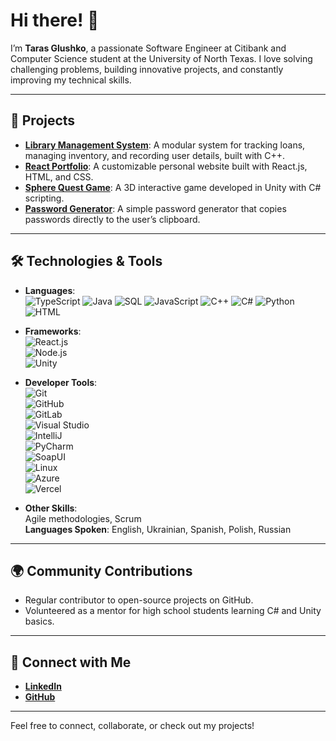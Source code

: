 # Hi there! 👋
I’m **Taras Glushko**, a passionate Software Engineer at Citibank and Computer Science student at the University of North Texas. I love solving challenging problems, building innovative projects, and constantly improving my technical skills.

---

## 🚀 Projects
- [**Library Management System**](https://github.com/Ivan1337-prg/Library-Management-System): A modular system for tracking loans, managing inventory, and recording user details, built with C++.
- [**React Portfolio**](https://github.com/Ivan1337-prg/react-portfolio): A customizable personal website built with React.js, HTML, and CSS.
- [**Sphere Quest Game**](https://github.com/Ivan1337-prg/Sphere-Quest-Interactive-3D-Game-Project): A 3D interactive game developed in Unity with C# scripting.
- [**Password Generator**](https://github.com/Ivan1337-prg/Password-Generator): A simple password generator that copies passwords directly to the user’s clipboard.

---

## 🛠️ Technologies & Tools

- **Languages**:  
  ![TypeScript](https://img.shields.io/badge/-TypeScript-3178C6?logo=typescript&logoColor=white)  ![Java](https://img.shields.io/badge/-Java-007396?logo=java&logoColor=white)  ![SQL](https://img.shields.io/badge/-SQL-4479A1?logo=postgresql&logoColor=white)  ![JavaScript](https://img.shields.io/badge/-JavaScript-F7DF1E?logo=javascript&logoColor=black)  ![C++](https://img.shields.io/badge/-C++-00599C?logo=c%2B%2B&logoColor=white)  ![C#](https://img.shields.io/badge/-C%23-239120?logo=c-sharp&logoColor=white)  ![Python](https://img.shields.io/badge/-Python-3776AB?logo=python&logoColor=white)  ![HTML](https://img.shields.io/badge/-HTML5-E34F26?logo=html5&logoColor=white)

- **Frameworks**:  
  ![React.js](https://img.shields.io/badge/-React.js-61DAFB?logo=react&logoColor=black)  
  ![Node.js](https://img.shields.io/badge/-Node.js-339933?logo=node.js&logoColor=white)  
  ![Unity](https://img.shields.io/badge/-Unity-000000?logo=unity&logoColor=white)

- **Developer Tools**:  
  ![Git](https://img.shields.io/badge/-Git-F05032?logo=git&logoColor=white)  
  ![GitHub](https://img.shields.io/badge/-GitHub-181717?logo=github&logoColor=white)  
  ![GitLab](https://img.shields.io/badge/-GitLab-FC6D26?logo=gitlab&logoColor=white)  
  ![Visual Studio](https://img.shields.io/badge/-Visual%20Studio-5C2D91?logo=visual-studio&logoColor=white)  
  ![IntelliJ](https://img.shields.io/badge/-IntelliJ%20IDEA-000000?logo=intellijidea&logoColor=white)  
  ![PyCharm](https://img.shields.io/badge/-PyCharm-000000?logo=pycharm&logoColor=white)  
  ![SoapUI](https://img.shields.io/badge/-SoapUI-6CB33F?logo=soapui&logoColor=white)  
  ![Linux](https://img.shields.io/badge/-Linux-FCC624?logo=linux&logoColor=black)  
  ![Azure](https://img.shields.io/badge/-Azure-0078D4?logo=microsoftazure&logoColor=white)  
  ![Vercel](https://img.shields.io/badge/-Vercel-000000?logo=vercel&logoColor=white)

- **Other Skills**:  
  Agile methodologies, Scrum  
  **Languages Spoken**: English, Ukrainian, Spanish, Polish, Russian



---

## 🌍 Community Contributions
- Regular contributor to open-source projects on GitHub.
- Volunteered as a mentor for high school students learning C# and Unity basics.

---

## 🔗 Connect with Me
- [**LinkedIn**](https://www.linkedin.com/in/tarasglushko)
- [**GitHub**](https://github.com/Ivan1337-prg)

---

Feel free to connect, collaborate, or check out my projects!
